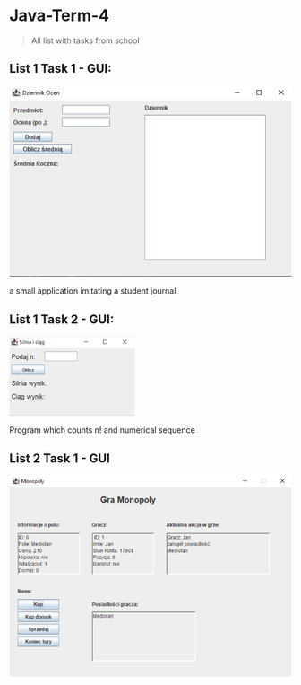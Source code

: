# Java-Term-4
> All list with tasks from school

## List 1 Task 1 - GUI: 
![l1t1](https://github.com/Orzyj/Java-Term-4/blob/main/list%201/AppImages/list1task1.png)

a small application imitating a student journal


## List 1 Task 2 - GUI: 
![l1t2](https://github.com/Orzyj/Java-Term-4/blob/main/list%201/AppImages/list1task2.png)

Program which counts n! and numerical sequence

## List 2 Task 1 - GUI
![l2z1](https://github.com/Orzyj/Java-Term-4/blob/main/List%202/AppImages/Zrzut%20ekranu%202023-03-29%20220333.png)
